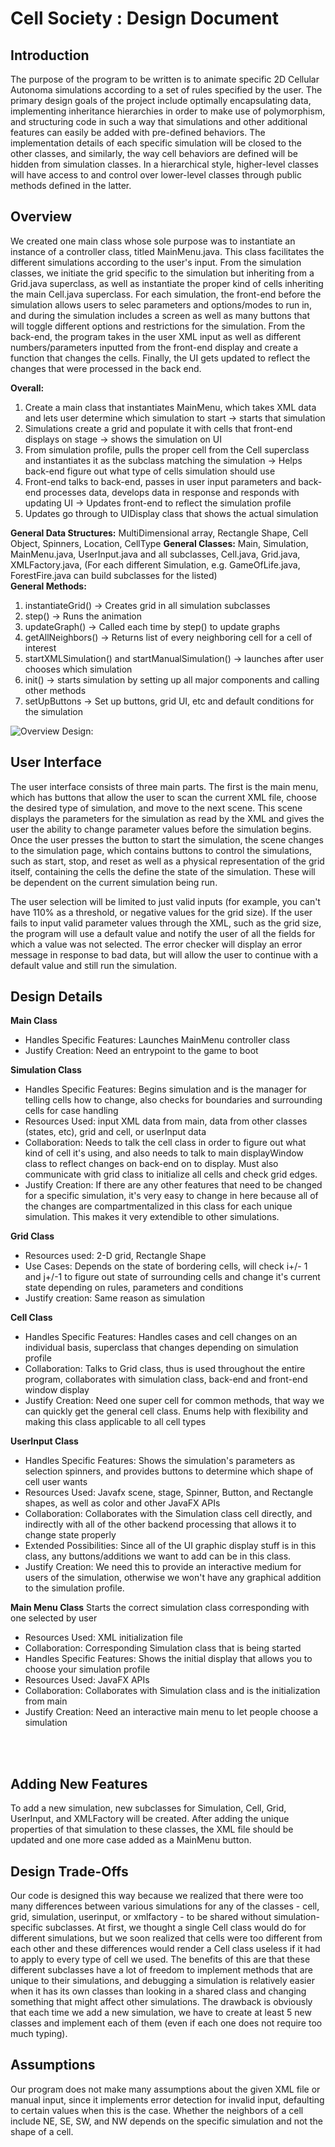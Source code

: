Cell Society : Design Document
===================

Introduction
-------------------
The purpose of the program to be written is to animate specific 2D Cellular Autonoma simulations according to a set of rules specified by the user. The primary design goals of the project include optimally encapsulating data, implementing inheritance hierarchies in order to make use of polymorphism, and structuring code in such a way that simulations and other additional features can easily be added with pre-defined behaviors. The implementation details of each specific simulation will be closed to the other classes, and similarly, the way cell behaviors are defined will be hidden from simulation classes. In a hierarchical style, higher-level classes will have access to and control over lower-level classes through public methods defined in the latter.

Overview
-------------------
We created one main class whose sole purpose was to instantiate an instance of a controller class, titled MainMenu.java. This class facilitates the different simulations according to the user's input. From the simulation classes, we initiate the grid specific to the simulation but inheriting from a Grid.java superclass, as well as instantiate the proper kind of cells inheriting the main Cell.java superclass. For each simulation, the front-end before the simulation allows users to selec parameters and options/modes to run in, and during the simulation includes a screen as well as many buttons that will toggle different options and restrictions for the simulation. From the back-end, the program takes in the user XML input as well as different numbers/parameters inputted from the front-end display and create a function that changes the cells. Finally, the UI gets updated to reflect the changes that were processed in the back end. 

**Overall:**
1. Create a main class that instantiates MainMenu, which takes XML data and lets user determine which simulation to start -> starts that simulation
2. Simulations create a grid and populate it with cells that front-end displays on stage -> shows the simulation on UI
3. From simulation profile, pulls the proper cell from the Cell superclass and instantiates it as the subclass matching the simulation -> Helps back-end figure out what type of cells simulation should use
4. Front-end talks to back-end, passes in user input parameters and back-end processes data, develops data in response and responds with updating UI -> Updates front-end to reflect the simulation profile
5. Updates go through to UIDisplay class that shows the actual simulation

**General Data Structures:** MultiDimensional array, Rectangle Shape, Cell Object, Spinners, Location, CellType
**General Classes:** Main, Simulation, MainMenu.java, UserInput.java and all subclasses, Cell.java, Grid.java, XMLFactory.java, (For each different Simulation, e.g. GameOfLife.java, ForestFire.java can build subclasses for the listed)<br/>
**General Methods:** 
1. instantiateGrid() -> Creates grid in all simulation subclasses
2. step() -> Runs the animation
3. updateGraph() -> Called each time by step() to update graphs
4. getAllNeighbors() -> Returns list of every neighboring cell for a cell of interest
5. startXMLSimulation() and startManualSimulation() -> launches after user chooses which simulation
6. init() -> starts simulation by setting up all major components and calling other methods
7. setUpButtons -> Set up buttons, grid UI, etc and default conditions for the simulation

![Overview Design:](https://github.com/brianlizhou/CellSoc/blob/master/DesignImage.jpg "O1.png")

User Interface
-------------------

The user interface consists of three main parts. The first is the main menu, which has buttons that allow the user
to scan the current XML file, choose the desired type of simulation, and move to the next scene. This scene displays
the parameters for the simulation as read by the XML and gives the user the ability to change parameter values before the simulation begins. Once the user presses the button to start the simulation, the scene changes to the simulation page, which contains buttons to control the simulations, such as start, stop, and reset as well as a physical representation of the grid itself, containing the cells the define the state of the simulation. These will be dependent on the current simulation being run.

The user selection will be limited to just valid inputs (for example, you can't have 110% as a threshold, or negative values for the grid size). If the user fails to input valid parameter values through the XML, such as the grid size, the program will use a default value and notify the user of all the fields for which a value was not selected. The error checker will display an error message in response to bad data, but will allow the user to continue with a default value and still run the simulation.


Design Details
-------------------
**Main Class**
- Handles Specific Features: Launches MainMenu controller class
- Justify Creation: Need an entrypoint to the game to boot

**Simulation Class**
- Handles Specific Features: Begins simulation and is the manager for telling cells how to change, also checks for boundaries and surrounding cells for case handling
- Resources Used: input XML data from main, data from other classes (states, etc), grid and cell, or userInput data
- Collaboration: Needs to talk the cell class in order to figure out what kind of cell it's using, and also needs to talk to main displayWindow class to reflect changes on back-end on to display. Must also communicate with grid class to initialize all cells and check grid edges.
- Justify Creation: If there are any other features that need to be changed for a specific simulation, it's very easy to change in here because all of the changes are compartmentalized in this class for each unique simulation. This makes it very extendible to other simulations.

**Grid Class**
 - Resources used: 2-D grid, Rectangle Shape
 - Use Cases: Depends on the state of bordering cells, will check i+/- 1 and j+/-1 to figure out state of surrounding cells and change it's current state depending on rules, parameters and conditions
 - Justify creation: Same reason as simulation

**Cell Class**
- Handles Specific Features: Handles cases and cell changes on an individual basis, superclass that changes depending on simulation profile
- Collaboration: Talks to Grid class, thus is used throughout the entire program, collaborates with simulation class, back-end and front-end window display
- Justify Creation: Need one super cell for common methods, that way we can quickly get the general cell class. Enums help with flexibility and making this class applicable to all cell types

**UserInput Class**
- Handles Specific Features: Shows the simulation's parameters as selection spinners, and provides buttons to determine which shape of cell user wants
- Resources Used: Javafx scene, stage, Spinner, Button, and Rectangle shapes, as well as color and other JavaFX APIs
- Collaboration: Collaborates with the Simulation class cell directly, and indirectly with all of the other backend processing that allows it to change state properly
- Extended Possibilities: Since all of the UI graphic display stuff is in this class, any buttons/additions we want to add can be in this class.
- Justify Creation: We need this to provide an interactive medium for users of the simulation, otherwise we won't have any graphical addition to the simulation profile.

**Main Menu Class**
Starts the correct simulation class corresponding with one selected by user
- Resources Used: XML initialization file
- Collaboration: Corresponding Simulation class that is being started
- Handles Specific Features: Shows the initial display that allows you to choose your simulation profile
- Resources Used: JavaFX APIs
- Collaboration: Collaborates with Simulation class and is the initialization from main
- Justify Creation: Need an interactive main menu to let people choose a simulation

<br/>
<br/>

Adding New Features
-------------------
To add a new simulation, new subclasses for Simulation, Cell, Grid, UserInput, and XMLFactory will be created. After adding the unique properties of that simulation to these classes, the XML file should be updated and one more case added as a MainMenu button.
 
Design Trade-Offs
-------------------
Our code is designed this way because we realized that there were too many differences between various simulations for any of the classes - cell, grid, simulation, userinput, or xmlfactory - to be shared without simulation-specific subclasses. At first, we thought a single Cell class would do for different simulations, but we soon realized that cells were too different from each other and these differences would render a Cell class useless if it had to apply to every type of cell we used. 
The benefits of this are that these different subclasses have a lot of freedom to implement methods that are unique to their simulations, and debugging a simulation is relatively easier when it has its own classes than looking in a shared class and changing something that might affect other simulations. 
The drawback is obviously that each time we add a new simulation, we have to create at least 5 new classes and implement each of them (even if each one does not require too much typing).

Assumptions
-------------------

 Our program does not make many assumptions about the given
XML file or manual input, since it implements error detection for invalid input, defaulting to certain values when this is the case. Whether the neighbors of a cell include NE, SE, SW, and NW depends on the specific simulation and not the shape of a cell.